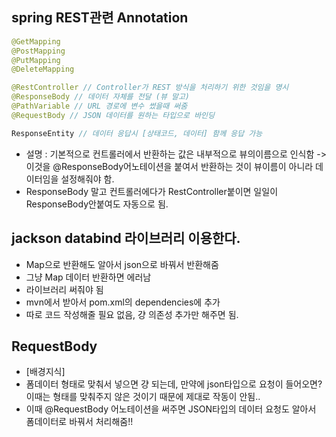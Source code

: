 ## spring REST관련 Annotation
```java
@GetMapping
@PostMapping
@PutMapping
@DeleteMapping 

@RestController // Controller가 REST 방식을 처리하기 위한 것임을 명시
@ResponseBody // 데이터 자체를 전달 (뷰 말고)
@PathVariable // URL 경로에 변수 썼을때 써줌
@RequestBody // JSON 데이터를 원하는 타입으로 바인딩

ResponseEntity // 데이터 응답시 [상태코드, 데이터] 함께 응답 가능
```

- 설명 : 기본적으로 컨트롤러에서 반환하는 값은 내부적으로 뷰의이름으로 인식함 -> 이것을 @ResponseBody어노테이션을 붙여서 반환하는 것이 뷰이름이 아니라 데이터임을 설정해줘야 함.
- ResponseBody 말고 컨트롤러에다가 RestController붙이면 일일이 ResponseBody안붙여도 자동으로 됨.

## jackson databind 라이브러리 이용한다.
- Map으로 반환해도 알아서 json으로 바꿔서 반환해줌 
- 그냥 Map 데이터 반환하면 에러남
- 라이브러리 써줘야 됨
- mvn에서 받아서 pom.xml의 dependencies에 추가
- 따로 코드 작성해줄 필요 없음, 걍 의존성 추가만 해주면 됨.

## RequestBody
- [배경지식]
- 폼데이터 형태로 맞춰서 넣으면 걍 되는데, 만약에 json타입으로 요청이 들어오면? 이때는 형태를 맞춰주지 않은 것이기 때문에 제대로 작동이 안됨..
- 이때 @RequestBody 어노테이션을 써주면 JSON타입의 데이터 요청도 알아서 폼데이터로 바꿔서 처리해줌!!